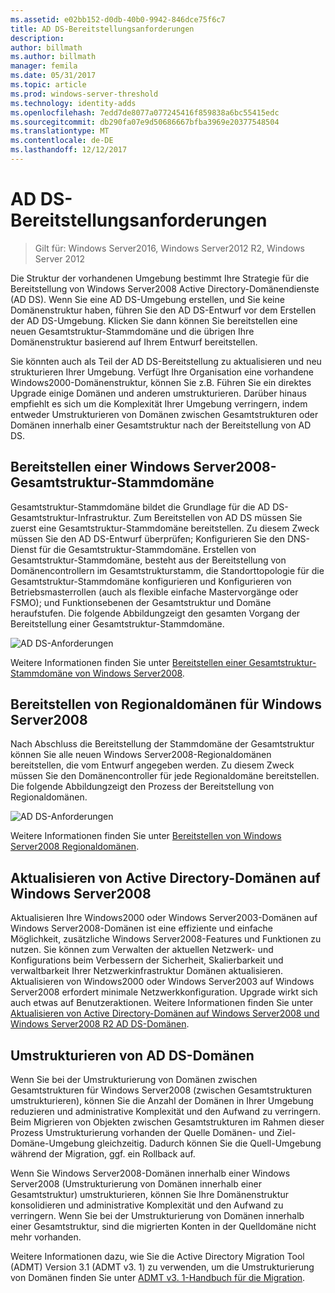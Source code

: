 ```yaml
---
ms.assetid: e02bb152-d0db-40b0-9942-846dce75f6c7
title: AD DS-Bereitstellungsanforderungen
description: 
author: billmath
ms.author: billmath
manager: femila
ms.date: 05/31/2017
ms.topic: article
ms.prod: windows-server-threshold
ms.technology: identity-adds
ms.openlocfilehash: 7edd7de8077a077245416f859838a6bc55415edc
ms.sourcegitcommit: db290fa07e9d50686667bfba3969e20377548504
ms.translationtype: MT
ms.contentlocale: de-DE
ms.lasthandoff: 12/12/2017
---
```

# <a name="ad-ds-deployment-requirements"></a>AD DS-Bereitstellungsanforderungen

>Gilt für: Windows Server2016, Windows Server2012 R2, Windows Server 2012

Die Struktur der vorhandenen Umgebung bestimmt Ihre Strategie für die Bereitstellung von Windows Server2008 Active Directory-Domänendienste (AD DS). Wenn Sie eine AD DS-Umgebung erstellen, und Sie keine Domänenstruktur haben, führen Sie den AD DS-Entwurf vor dem Erstellen der AD DS-Umgebung. Klicken Sie dann können Sie bereitstellen eine neuen Gesamtstruktur-Stammdomäne und die übrigen Ihre Domänenstruktur basierend auf Ihrem Entwurf bereitstellen.  
  
Sie könnten auch als Teil der AD DS-Bereitstellung zu aktualisieren und neu strukturieren Ihrer Umgebung. Verfügt Ihre Organisation eine vorhandene Windows2000-Domänenstruktur, können Sie z.B. Führen Sie ein direktes Upgrade einige Domänen und anderen umstrukturieren. Darüber hinaus empfiehlt es sich um die Komplexität Ihrer Umgebung verringern, indem entweder Umstrukturieren von Domänen zwischen Gesamtstrukturen oder Domänen innerhalb einer Gesamtstruktur nach der Bereitstellung von AD DS.  
  
## <a name="deploying-a-windows-server-2008-forest-root-domain"></a>Bereitstellen einer Windows Server2008-Gesamtstruktur-Stammdomäne  
Gesamtstruktur-Stammdomäne bildet die Grundlage für die AD DS-Gesamtstruktur-Infrastruktur. Zum Bereitstellen von AD DS müssen Sie zuerst eine Gesamtstruktur-Stammdomäne bereitstellen. Zu diesem Zweck müssen Sie den AD DS-Entwurf überprüfen; Konfigurieren Sie den DNS-Dienst für die Gesamtstruktur-Stammdomäne. Erstellen von Gesamtstruktur-Stammdomäne, besteht aus der Bereitstellung von Domänencontrollern im Gesamtstrukturstamm, die Standorttopologie für die Gesamtstruktur-Stammdomäne konfigurieren und Konfigurieren von Betriebsmasterrollen (auch als flexible einfache Mastervorgänge oder FSMO); und Funktionsebenen der Gesamtstruktur und Domäne heraufstufen. Die folgende Abbildungzeigt den gesamten Vorgang der Bereitstellung einer Gesamtstruktur-Stammdomäne.  
  
![AD DS-Anforderungen](media/AD-DS-Deployment-Requirements/033aad0b-25ff-4793-8825-88a6daa01a55.gif)  
  
Weitere Informationen finden Sie unter [Bereitstellen einer Gesamtstruktur-Stammdomäne von Windows Server2008](https://technet.microsoft.com/library/cc731174.aspx).  
  
## <a name="deploying-windows-server-2008-regional-domains"></a>Bereitstellen von Regionaldomänen für Windows Server2008  
Nach Abschluss die Bereitstellung der Stammdomäne der Gesamtstruktur können Sie alle neuen Windows Server2008-Regionaldomänen bereitstellen, die vom Entwurf angegeben werden. Zu diesem Zweck müssen Sie den Domänencontroller für jede Regionaldomäne bereitstellen. Die folgende Abbildungzeigt den Prozess der Bereitstellung von Regionaldomänen.  
  
![AD DS-Anforderungen](media/AD-DS-Deployment-Requirements/89a878c8-9a94-4180-ad43-ca75316a6318.gif)  
  
Weitere Informationen finden Sie unter [Bereitstellen von Windows Server2008 Regionaldomänen](https://technet.microsoft.com/library/cc755118.aspx).  
  
## <a name="upgrading-active-directory-domains-to-windows-server-2008"></a>Aktualisieren von Active Directory-Domänen auf Windows Server2008  
Aktualisieren Ihre Windows2000 oder Windows Server2003-Domänen auf Windows Server2008-Domänen ist eine effiziente und einfache Möglichkeit, zusätzliche Windows Server2008-Features und Funktionen zu nutzen. Sie können zum Verwalten der aktuellen Netzwerk- und Konfigurations beim Verbessern der Sicherheit, Skalierbarkeit und verwaltbarkeit Ihrer Netzwerkinfrastruktur Domänen aktualisieren. Aktualisieren von Windows2000 oder Windows Server2003 auf Windows Server2008 erfordert minimale Netzwerkkonfiguration. Upgrade wirkt sich auch etwas auf Benutzeraktionen. Weitere Informationen finden Sie unter [Aktualisieren von Active Directory-Domänen auf Windows Server2008 und Windows Server2008 R2 AD DS-Domänen](https://technet.microsoft.com/library/cc731188.aspx).  
  
## <a name="restructuring-ad-ds-domains"></a>Umstrukturieren von AD DS-Domänen  
Wenn Sie bei der Umstrukturierung von Domänen zwischen Gesamtstrukturen für Windows Server2008 (zwischen Gesamtstrukturen umstrukturieren), können Sie die Anzahl der Domänen in Ihrer Umgebung reduzieren und administrative Komplexität und den Aufwand zu verringern. Beim Migrieren von Objekten zwischen Gesamtstrukturen im Rahmen dieser Prozess Umstrukturierung vorhanden der Quelle Domänen- und Ziel-Domäne-Umgebung gleichzeitig. Dadurch können Sie die Quell-Umgebung während der Migration, ggf. ein Rollback auf.  
  
Wenn Sie Windows Server2008-Domänen innerhalb einer Windows Server2008 (Umstrukturierung von Domänen innerhalb einer Gesamtstruktur) umstrukturieren, können Sie Ihre Domänenstruktur konsolidieren und administrative Komplexität und den Aufwand zu verringern. Wenn Sie bei der Umstrukturierung von Domänen innerhalb einer Gesamtstruktur, sind die migrierten Konten in der Quelldomäne nicht mehr vorhanden.  
  
Weitere Informationen dazu, wie Sie die Active Directory Migration Tool (ADMT) Version 3.1 (ADMT v3. 1) zu verwenden, um die Umstrukturierung von Domänen finden Sie unter [ADMT v3. 1-Handbuch für die Migration](https://go.microsoft.com/fwlink/?LinkId=93678).  
  



